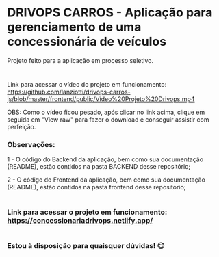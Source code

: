# DRIVOPS CARROS - Aplicação para gerenciamento de uma concessionária de veículos
Projeto feito para a aplicação em processo seletivo.

#

Link para acessar o vídeo do projeto em funcionamento: https://github.com/lanziotti/drivops-carros-js/blob/master/frontend/public/Vídeo%20Projeto%20Drivops.mp4

OBS: Como o vídeo ficou pesado, após clicar no link acima, clique em seguida em "View raw" para fazer o download e conseguir assistir com perfeição.

### Observações:

1 - O código do Backend da aplicação, bem como sua documentação (README), estão contidos na pasta BACKEND desse repositório;

2 - O código do Frontend da aplicação, bem como sua documentação (README), estão contidos na pasta frontend desse repositório;

#

### Link para acessar o projeto em funcionamento: https://concessionariadrivops.netlify.app/

#

### Estou à disposição para quaisquer dúvidas! 😉
